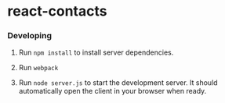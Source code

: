 # react-contacts


### Developing

1. Run `npm install` to install server dependencies.

2. Run `webpack`

3. Run `node server.js` to start the development server. It should automatically open the client in your browser when ready.
